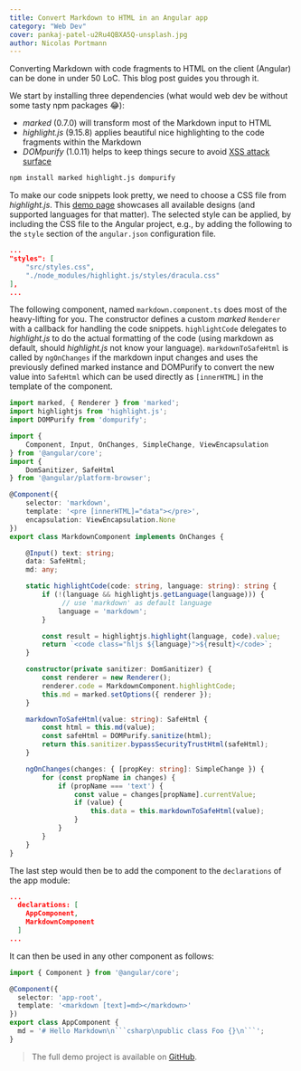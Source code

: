 ```yaml
---
title: Convert Markdown to HTML in an Angular app
category: "Web Dev"
cover: pankaj-patel-u2Ru4QBXA5Q-unsplash.jpg
author: Nicolas Portmann
---
```


Converting Markdown with code fragments to HTML on the client (Angular) can be done in under 50 LoC. This blog post guides you through it.

We start by installing three dependencies (what would web dev be without some tasty npm packages 😂):

* *marked* (0.7.0) will transform most of the Markdown input to HTML
* *highlight.js* (9.15.8) applies beautiful nice highlighting to the code fragments within the Markdown
* *DOMpurify* (1.0.11) helps to keep things secure to avoid [XSS attack surface](https://angular.io/guide/security#xss)

```bash
npm install marked highlight.js dompurify
```

To make our code snippets look pretty, we need to choose a CSS file from *highlight.js*. This [demo page](https://highlightjs.org/static/demo/) showcases all available designs (and supported languages for that matter).
The selected style can be applied, by including the CSS file to the Angular project, e.g., by adding the following to the `style` section of the `angular.json` configuration file.

```json
...
"styles": [
    "src/styles.css",
    "./node_modules/highlight.js/styles/dracula.css"
],
...
```

The following component, named `markdown.component.ts` does most of the heavy-lifting for you. The constructor defines a custom *marked* `Renderer` with a callback for handling the code snippets. `highlightCode` delegates to *highlight.js* to do the actual formatting of the code (using markdown as default, should *highlight.js* not know your language). `markdownToSafeHtml` is called by `ngOnChanges` if the markdown input changes and uses the previously defined marked instance and DOMPurify to convert the new value into `SafeHtml` which can be used directly as `[innerHTML]` in the template of the component.

```typescript
import marked, { Renderer } from 'marked';
import highlightjs from 'highlight.js';
import DOMPurify from 'dompurify';

import {
    Component, Input, OnChanges, SimpleChange, ViewEncapsulation
} from '@angular/core';
import {
    DomSanitizer, SafeHtml
} from '@angular/platform-browser';

@Component({
    selector: 'markdown',
    template: '<pre [innerHTML]="data"></pre>',
    encapsulation: ViewEncapsulation.None
})
export class MarkdownComponent implements OnChanges {

    @Input() text: string;
    data: SafeHtml;
    md: any;

    static highlightCode(code: string, language: string): string {
        if (!(language && highlightjs.getLanguage(language))) {
             // use 'markdown' as default language
            language = 'markdown';
        }

        const result = highlightjs.highlight(language, code).value;
        return `<code class="hljs ${language}">${result}</code>`;
    }

    constructor(private sanitizer: DomSanitizer) {
        const renderer = new Renderer();
        renderer.code = MarkdownComponent.highlightCode;
        this.md = marked.setOptions({ renderer });
    }

    markdownToSafeHtml(value: string): SafeHtml {
        const html = this.md(value);
        const safeHtml = DOMPurify.sanitize(html);
        return this.sanitizer.bypassSecurityTrustHtml(safeHtml);
    }

    ngOnChanges(changes: { [propKey: string]: SimpleChange }) {
        for (const propName in changes) {
            if (propName === 'text') {
                const value = changes[propName].currentValue;
                if (value) {
                    this.data = this.markdownToSafeHtml(value);
                }
            }
        }
    }
}
```

The last step would then be to add the component to the `declarations` of the app module:

```json
...
  declarations: [
    AppComponent,
    MarkdownComponent
  ]
...
```

It can then be used in any other component as follows:

```typescript
import { Component } from '@angular/core';

@Component({
  selector: 'app-root',
  template: '<markdown [text]=md></markdown>'
})
export class AppComponent {
  md = '# Hello Markdown\n```csharp\npublic class Foo {}\n```';
}
```

> The full demo project is available on [GitHub](https://github.com/tkp1n/md2html).
